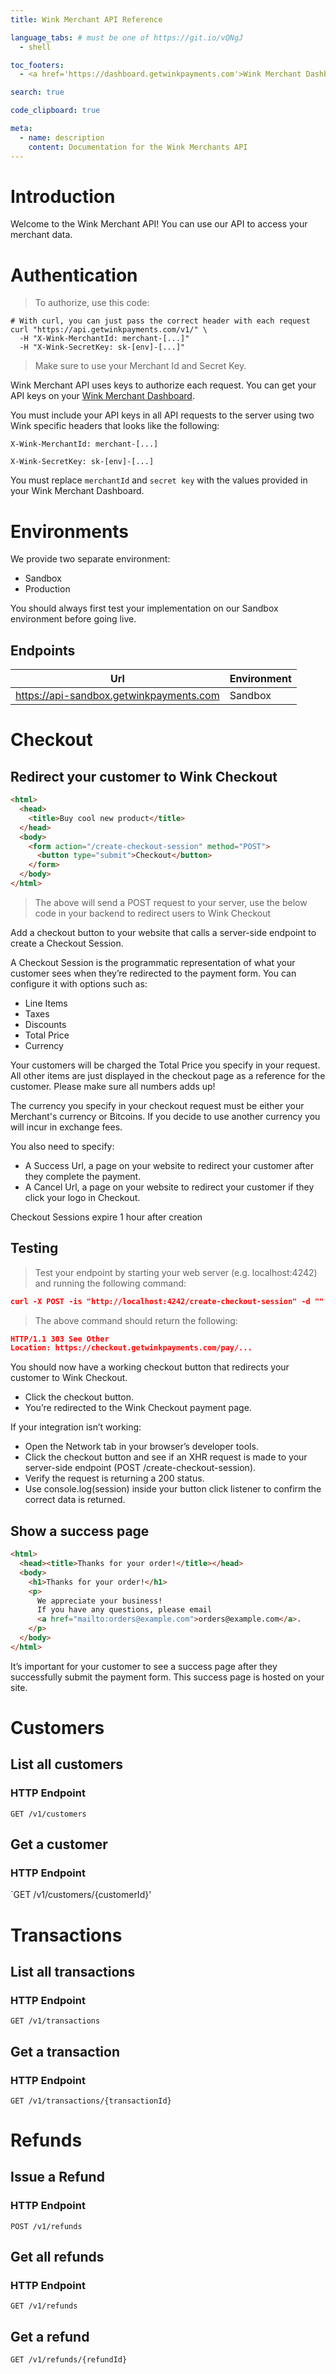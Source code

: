 ```yaml
---
title: Wink Merchant API Reference

language_tabs: # must be one of https://git.io/vQNgJ
  - shell

toc_footers:
  - <a href='https://dashboard.getwinkpayments.com'>Wink Merchant Dashboard</a>

search: true

code_clipboard: true

meta:
  - name: description
    content: Documentation for the Wink Merchants API
---
```


# Introduction

Welcome to the Wink Merchant API! You can use our API to access your merchant data.

# Authentication

> To authorize, use this code:

```shell
# With curl, you can just pass the correct header with each request
curl "https://api.getwinkpayments.com/v1/" \
  -H "X-Wink-MerchantId: merchant-[...]"
  -H "X-Wink-SecretKey: sk-[env]-[...]"
```

> Make sure to use your Merchant Id and Secret Key.

Wink Merchant API uses keys to authorize each request. You can get your API keys on your [Wink Merchant Dashboard](http://dashboard.getwinkpayments.com).

You must include your API keys in all API requests to the server using two Wink specific headers that looks like the following:

`X-Wink-MerchantId: merchant-[...]`

`X-Wink-SecretKey: sk-[env]-[...]`

<aside class="notice">
You must replace <code>merchantId</code> and <code>secret key</code> with the values provided in your Wink Merchant Dashboard.
</aside>

# Environments

We provide two separate environment:
* Sandbox
* Production

You should always first test your implementation on our Sandbox environment before going live.

## Endpoints

|Url|Environment|
---|---|
|https://api-sandbox.getwinkpayments.com|Sandbox|

# Checkout

## Redirect your customer to Wink Checkout

```html
<html>
  <head>
    <title>Buy cool new product</title>
  </head>
  <body>
    <form action="/create-checkout-session" method="POST">
      <button type="submit">Checkout</button>
    </form>
  </body>
</html>
```

> The above will send a POST request to your server, use the below code in your backend to redirect users to Wink Checkout


Add a checkout button to your website that calls a server-side endpoint to create a Checkout Session.

A Checkout Session is the programmatic representation of what your customer sees when they’re redirected to the payment form. You can configure it with options such as:

* Line Items
* Taxes
* Discounts
* Total Price
* Currency

<aside class="notice">
Your customers will be charged the Total Price you specify in your request. All other items are just displayed in the checkout page as a reference for the customer. Please make sure all numbers adds up!
</aside>

The currency you specify in your checkout request must be either your Merchant's currency or Bitcoins.
If you decide to use another currency you will incur in exchange fees.

You also need to specify:

* A Success Url, a page on your website to redirect your customer after they complete the payment.
* A Cancel Url, a page on your website to redirect your customer if they click your logo in Checkout.

<aside class="notice">
Checkout Sessions expire 1 hour after creation
</aside>


## Testing

> Test your endpoint by starting your web server (e.g. localhost:4242) and running the following command:


```json
curl -X POST -is "http://localhost:4242/create-checkout-session" -d ""
```

> The above command should return the following:

```json
HTTP/1.1 303 See Other
Location: https://checkout.getwinkpayments.com/pay/...
```

You should now have a working checkout button that redirects your customer to Wink Checkout.

* Click the checkout button.
* You’re redirected to the Wink Checkout payment page.

If your integration isn’t working:

* Open the Network tab in your browser’s developer tools.
* Click the checkout button and see if an XHR request is made to your server-side endpoint (POST /create-checkout-session).
* Verify the request is returning a 200 status.
* Use console.log(session) inside your button click listener to confirm the correct data is returned.

## Show a success page

```html
<html>
  <head><title>Thanks for your order!</title></head>
  <body>
    <h1>Thanks for your order!</h1>
    <p>
      We appreciate your business!
      If you have any questions, please email
      <a href="mailto:orders@example.com">orders@example.com</a>.
    </p>
  </body>
</html>
```

It’s important for your customer to see a success page after they successfully submit the payment form. This success page is hosted on your site.



# Customers

## List all customers

### HTTP Endpoint

`GET /v1/customers`

## Get a customer

### HTTP Endpoint

`GET /v1/customers/{customerId}'


# Transactions

## List all transactions

### HTTP Endpoint

`GET /v1/transactions`

## Get a transaction


### HTTP Endpoint

`GET /v1/transactions/{transactionId}`

# Refunds

## Issue a Refund


### HTTP Endpoint

`POST /v1/refunds`


## Get all refunds


### HTTP Endpoint

`GET /v1/refunds`


## Get a refund

`GET /v1/refunds/{refundId}`

